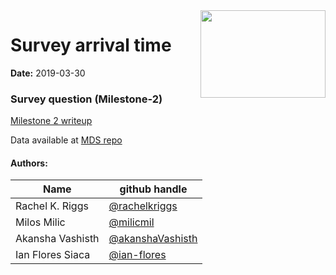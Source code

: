 <img src="imgs/logo.png" align="right" height="140" width="200"/>

# Survey arrival time

**Date:** 2019-03-30

### Survey question (Milestone-2) 

[Milestone 2 writeup](https://github.com/UBC-MDS/survey_arrival_time/blob/master/milestone2.md)

Data available at [MDS repo](https://github.ubc.ca/MDS-2018-19/DSCI_554_survey_arrival_time)

#### Authors:

| Name | github handle |
| ---- | ------ |
| Rachel K. Riggs | [@rachelkriggs](https://github.com/rachelkriggs) |
| Milos Milic     | [@milicmil](https://github.com/milicmil) |
| Akansha Vashisth     | [@akanshaVashisth](https://github.com/akanshaVashisth) |
| Ian Flores Siaca    | [@ian-flores](https://github.com/ian-flores) |

